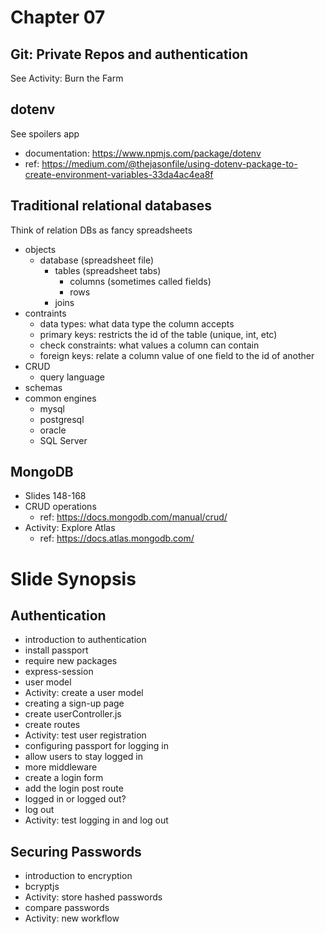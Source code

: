 # Chapter 07

## Git: Private Repos and authentication
See Activity: Burn the Farm

## dotenv
See spoilers app

- documentation: https://www.npmjs.com/package/dotenv
- ref: https://medium.com/@thejasonfile/using-dotenv-package-to-create-environment-variables-33da4ac4ea8f

## Traditional relational databases

Think of relation DBs as fancy spreadsheets

- objects
  - database (spreadsheet file)
    - tables (spreadsheet tabs)
      - columns (sometimes called fields)
      - rows
    - joins
- contraints
  - data types: what data type the column accepts
  - primary keys: restricts the id of the table (unique, int, etc)
  - check constraints: what values a column can contain
  - foreign keys: relate a column value of one field to the id of another
- CRUD
  - query language
- schemas
- common engines
  - mysql
  - postgresql
  - oracle
  - SQL Server

## MongoDB
- Slides 148-168
- CRUD operations
  - ref: https://docs.mongodb.com/manual/crud/
- Activity: Explore Atlas
  - ref: https://docs.atlas.mongodb.com/

# Slide Synopsis
## Authentication
- introduction to authentication
- install passport
- require new packages
- express-session
- user model
- Activity: create a user model
- creating a sign-up page
- create userController.js
- create routes
- Activity: test user registration
- configuring passport for logging in
- allow users to stay logged in
- more middleware
- create a login form
- add the login post route
- logged in or logged out?
- log out
- Activity: test logging in and log out

## Securing Passwords
- introduction to encryption
- bcryptjs
- Activity: store hashed passwords
- compare passwords
- Activity: new workflow